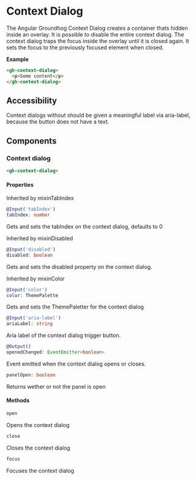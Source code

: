 # Context Dialog

The Angular Groundhog Context Dialog creates a container thats hidden inside an overlay. It is possible to disable the entire context dialog. The context dialog traps the focus inside the overlay until it is closed again. It sets the focus to the previously focused element when closed.

**Example**
```html
<gh-context-dialog>
  <p>Some content</p>
</gh-context-dialog>
```

## Accessibility

Context dialogs without should be given a meaningful label via aria-label, because the button does not have a text.

## Components

### Context dialog

```html
<gh-context-dialog>
```

#### Properties

Inherited by mixinTabIndex
```typescript
@Input('tabIndex')
tabIndex: number
```
Gets and sets the tabIndex on the context dialog, defaults to 0

Inherited by mixinDisabled
```typescript
@Input('disabled')
disabled: boolean
```
Gets and sets the disabled property on the context dialog.

Inherited by mixinColor
```typescript
@Input('color')
color: ThemePalette
```
Gets and sets the ThemePaletter for the context dialog

```typescript
@Input('aria-label')
ariaLabel: string
```
Aria label of the context dialog trigger button.

```typescript
@Output()
openedChanged: EventEmitter<boolean>
```
Event emitted when the context dialog opens or closes.

```typescript
panelOpen: boolean
```
Returns wether or not the panel is open

#### Methods

```typescript
open
```
Opens the context dialog

```typescript
close
```
Closes the context dialog

```typescript
focus
```
Focuses the context dialog
